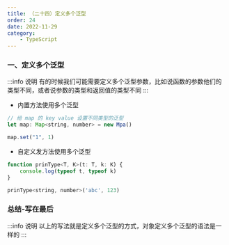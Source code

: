 ```yaml
---
title: （二十四）定义多个泛型
order: 24
date: 2022-11-29
category:
    - TypeScript
---
```



### 一、定义多个泛型
:::info 说明
有的时候我们可能需要定义多个泛型参数，比如说函数的参数他们的类型不同，或者说参数的类型和返回值的类型不同
:::

- 内置方法使用多个泛型
```js
// 给 map 的 key value 设置不同类型的泛型
let map: Map<string, number> = new Mpa()

map.set("1", 1)
```

- 自定义发方法使用多个泛型
```js
function prinType<T, K>(t: T, k: K) {
    console.log(typeof t, typeof k)
}

prinType<string, number>('abc', 123)
```

### 总结-写在最后
:::info 说明
以上的写法就是定义多个泛型的方式，对象定义多个泛型的语法是一样的
:::